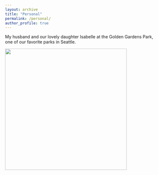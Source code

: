 ```yaml
---
layout: archive
title: "Personal"
permalink: /personal/
author_profile: true
---
```



My husband and our lovely daughter Isabelle at the Golden Gardens Park, one of our favorite parks in Seattle.

<img src="https://econmonicagr.github.io/images/issy.jpg" width="400">
